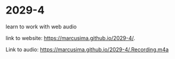 # 2029-4
learn to work with web audio 

link to website: https://marcusima.github.io/2029-4/.

Link to audio: https://marcusima.github.io/2029-4/.Recording.m4a
